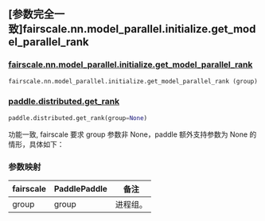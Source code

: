 ## [参数完全一致]fairscale.nn.model_parallel.initialize.get_model_parallel_rank

### [fairscale.nn.model_parallel.initialize.get_model_parallel_rank](https://github.com/facebookresearch/fairscale/blob/164cc0f3170b4a3951dd84dda29c3e1504ac4d6e/fairscale/nn/model_parallel/initialize.py#L155)

```python
fairscale.nn.model_parallel.initialize.get_model_parallel_rank (group)
```

### [paddle.distributed.get_rank](https://www.paddlepaddle.org.cn/documentation/docs/zh/develop/api/paddle/distributed/get_rank_cn.html)

```python
paddle.distributed.get_rank(group=None)
```

功能一致, fairscale 要求 group 参数非 None，paddle 额外支持参数为 None 的情形，具体如下：

### 参数映射

| fairscale | PaddlePaddle | 备注     |
| --------- | ------------ | -------- |
| group     | group        | 进程组。 |
